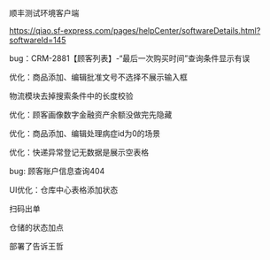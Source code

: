 顺丰测试环境客户端

https://qiao.sf-express.com/pages/helpCenter/softwareDetails.html?softwareId=145





bug：CRM-2881【顾客列表】-“最后一次购买时间”查询条件显示有误

优化：商品添加、编辑批准文号不选择不展示输入框

物流模块去掉搜索条件中的长度校验

优化：顾客画像数字金融资产余额没做完先隐藏

优化：商品添加、编辑处理病症id为0的场景



优化：快递异常登记无数据是展示空表格

bug: 顾客账户信息查询404

UI优化：仓库中心表格添加状态









扫码出单

仓储的状态加点

部署了告诉王哲




